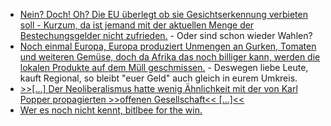 * [Nein? Doch! Oh? Die EU überlegt ob sie Gesichtserkennung verbieten soll - Kurzum, da ist jemand mit der aktuellen Menge der Bestechungsgelder nicht zufrieden.](https://www.golem.de/news/kuenstliche-intelligenz-eu-erwaegt-verbot-von-gesichtserkennung-2001-146135-rss.html) - Oder sind schon wieder Wahlen?
* [Noch einmal Europa, Europa produziert Unmengen an Gurken, Tomaten und weiteren Gemüse, doch da Afrika das noch billiger kann, werden die lokalen Produkte auf dem Müll geschmissen.](https://netzfrauen.org/2020/01/19/waste-5/) - Deswegen liebe Leute, kauft Regional, so bleibt "euer Geld" auch gleich in eurem Umkreis.
* [>>[...] Der Neoliberalismus hatte wenig Ähnlichkeit mit der von Karl Popper propagierten >>offenen Gesellschaft<< [...]<<](https://www.maskenfall.de/?p=13924)
* [Wer es noch nicht kennt, bitlbee for the win.](https://opensource.com/article/20/1/open-source-chat-tool)
